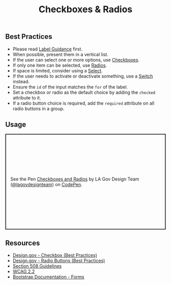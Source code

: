 ﻿---
title: Checkboxes & Radios
summary: Checkboxes and Radios allow users to choose among presented options.
tags: forms
layout: guide
eleventyNavigation:
  key: Checkboxes & Radios
  parent: Form Controls
  order: 4
  excerpt: Checkboxes and Radios allow users to choose among presented options.
  img: /img/illustrations/illus-checkboxes.png
---

## Best Practices

- Please read [Label Guidance](/form-controls/labels-guidance) first.
- When possible, present them in a vertical list.
- If the user can select one or more options, use [Checkboxes](/form-controls/checkboxes).
- If only one item can be selected, use [Radios](/form-controls/radios).
- If space is limited, consider using a [Select](/form-controls/select).
- If the user needs to activate or deactivate something, use a [Switch](/form-controls/switches) instead.
- Ensure the `id` of the input matches the `for` of the label.
- Set a checkbox or radio as the default choice by adding the `checked` attribute to it.
- If a radio button choice is required, add the `required` attribute on all radio buttons in a group.

## Usage

<p class="codepen" data-height="300" data-default-tab="result" data-slug-hash="MYWLLqN" data-pen-title="Checkboxes and Radios" data-editable="true" data-user="lagovdesignteam" style="height: 300px; box-sizing: border-box; display: flex; align-items: center; justify-content: center; border: 2px solid; margin: 1em 0; padding: 1em;">
  <span>See the Pen <a href="https://codepen.io/lagovdesignteam/pen/MYWLLqN">
  Checkboxes and Radios</a> by LA Gov Design Team (<a href="https://codepen.io/lagovdesignteam">@lagovdesignteam</a>)
  on <a href="https://codepen.io">CodePen</a>.</span>
</p>
<script async src="https://public.codepenassets.com/embed/index.js"></script>

## Resources

- [Design.gov - Checkbox (Best Practices)](https://designsystem.digital.gov/components/form-controls/#checkbox)
- [Design.gov - Radio Buttons (Best Practices)](https://designsystem.digital.gov/components/form-controls/#radio-buttons)
- [Section 508 Guidelines](https://www.section508.gov/)
- [WCAG 2.2](https://www.w3.org/TR/WCAG22/)
- [Bootstrap Documentation - Forms](https://getbootstrap.com/docs/5.3/forms/checks-radios/)

